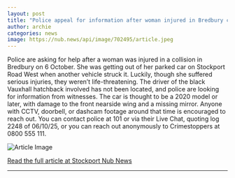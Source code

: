 ```yaml
---
layout: post
title: "Police appeal for information after woman injured in Bredbury collision"
author: archie
categories: news
image: https://nub.news/api/image/702495/article.jpeg
---
```

Police are asking for help after a woman was injured in a collision in Bredbury on 6 October. She was getting out of her parked car on Stockport Road West when another vehicle struck it. Luckily, though she suffered serious injuries, they weren’t life-threatening. The driver of the black Vauxhall hatchback involved has not been located, and police are looking for information from witnesses. The car is thought to be a 2020 model or later, with damage to the front nearside wing and a missing mirror. Anyone with CCTV, doorbell, or dashcam footage around that time is encouraged to reach out. You can contact police at 101 or via their Live Chat, quoting log 2248 of 06/10/25, or you can reach out anonymously to Crimestoppers at 0800 555 111.

![Article Image](https://nub.news/api/image/702495/article.jpeg)

[Read the full article at Stockport Nub News](https://stockport.nub.news/news/local-news/police-appeal-for-information-after-woman-injured-in-bredbury-collision-275918)

---
